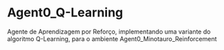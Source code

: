 # Agent0_Q-Learning
Agente de Aprendizagem por Reforço, implementando uma variante do algoritmo Q-Learning, para o ambiente Agent0_Minotauro_Reinforcement
